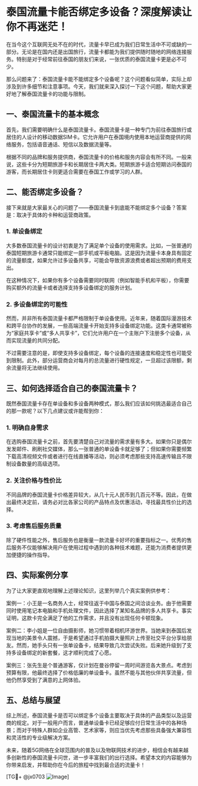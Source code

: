 # 泰国流量卡能否绑定多设备？深度解读让你不再迷茫！

在当今这个互联网无处不在的时代，流量卡早已成为我们日常生活中不可或缺的一部分。无论是在国内还是出国旅行，流量卡都能为我们提供随时随地的网络连接服务。特别是对于经常前往泰国的朋友们来说，一张优质的泰国流量卡更是必不可少。

那么问题来了：泰国流量卡能不能绑定多个设备呢？这个问题看似简单，实际上却涉及到许多细节和注意事项。今天，我们就来深入探讨一下这个问题，帮助大家更好地了解泰国流量卡的功能与限制。

## 一、泰国流量卡的基本概念

首先，我们需要明确什么是泰国流量卡。泰国流量卡是一种专门为前往泰国旅行或居住的人设计的移动数据SIM卡。它允许用户在泰国境内使用本地运营商提供的网络服务，包括语音通话、短信以及数据流量等。

根据不同的品牌和服务提供商，泰国流量卡的价格和服务内容会有所不同。一般来说，这些卡分为短期旅游卡和长期居住卡两大类。短期旅游卡适合短期访问泰国的游客，而长期居住卡则更适合需要在泰国工作或学习的人群。

## 二、能否绑定多设备？

接下来就是大家最关心的问题了——泰国流量卡到底能不能绑定多个设备？答案是：取决于具体的卡种和运营商政策。

### 1. 单设备绑定

大多数泰国流量卡的设计初衷是为了满足单个设备的使用需求。比如，一张普通的泰国短期旅游卡通常只能绑定一部手机或平板电脑。这是因为流量卡本身具有固定的流量额度，如果允许过多设备共享，可能会导致资源浪费或者超出预期的费用支出。

在这种情况下，如果你有多个设备需要同时联网（例如智能手机和平板），你需要购买额外的流量卡或者选择支持多设备绑定的服务计划。

### 2. 多设备绑定的可能性

然而，并非所有泰国流量卡都严格限制于单设备使用。近年来，随着国际漫游技术和跨平台协作的发展，一些高端流量卡开始支持多设备绑定功能。这类卡通常被称为“家庭共享卡”或“多人共享卡”，它们允许用户在一个主账户下注册多个设备，从而实现流量的共同分配。

不过需要注意的是，即使支持多设备绑定，每个设备的连接速度和稳定性也可能受到限制。此外，部分运营商会对每月的总流量进行硬性规定，一旦超过该限额，剩余流量将无法继续使用。

## 三、如何选择适合自己的泰国流量卡？

既然泰国流量卡存在单设备和多设备两种模式，那么我们应该如何挑选最适合自己的那一款呢？以下几点建议或许能帮到你：

### 1. 明确自身需求

在选购泰国流量卡之前，首先要清楚自己对流量的需求量有多大。如果你只是偶尔发发邮件、刷刷社交媒体，那么一张普通的单设备卡就足够了；但如果你需要频繁下载高清视频文件或者进行在线直播等活动，则必须考虑那些支持高速传输且不限制设备数量的高级选项。

### 2. 关注价格与性价比

不同品牌的泰国流量卡价格差异较大，从几十元人民币到几百元不等。因此，在做出最终决定前，请务必对比各家公司的产品特点及优惠活动，寻找最具性价比的选择。

### 3. 考虑售后服务质量

除了硬件性能之外，售后服务也是衡量一款流量卡好坏的重要指标之一。优秀的售后服务不仅能够解决用户在使用过程中遇到的各种技术难题，还能为消费者提供更加便捷的操作指导。

## 四、实际案例分享

为了让大家更直观地理解上述理论知识，这里列举几个真实案例供参考：

案例一：小王是一名商务人士，经常往返于中国与泰国之间洽谈业务。由于他需要同时使用笔记本电脑和手机处理文件，因此选择了某知名品牌的多人共享卡。事实证明，这款卡完全满足了他的工作需求，并且没有出现任何卡顿现象。

案例二：李小姐是一位自由摄影师，她习惯带着相机环游世界。当她来到泰国后发现当地的美景令人震撼，于是希望通过手机拍摄大量照片上传至社交平台分享给朋友。然而，她手头只有一张单设备卡，结果导致几次尝试失败。后来她升级到了支持多设备绑定的新套餐，这才顺利完成了心愿。

案例三：张先生是个普通游客，仅计划在曼谷停留一周时间游览各大景点。考虑到预算有限，他最终选择了价格低廉的单设备卡。虽然不能与其他伙伴共享流量，但他仍然享受到了满意的上网体验。

## 五、总结与展望

综上所述，泰国流量卡是否可以绑定多个设备主要取决于具体的产品类型以及运营商的规定。对于一般用户而言，普通单设备卡已经足够应付日常生活中的各种场景；而对于特殊人群如企业高管、艺术家等，则应当优先考虑那些具备强大兼容性和灵活性的专业级解决方案。

未来，随着5G网络在全球范围内的普及以及物联网技术的进步，相信会有越来越多创新性的泰国流量卡问世，进一步丰富我们的出行选择。希望本文的内容能够为你带来启发，并帮助你在今后的旅程中找到最合适的流量卡！

[TG💪+ @jx0703 ![Image](https://github.com/user-attachments/assets/dbca1d08-cadb-493c-b0ec-ad6f7a83f270)]